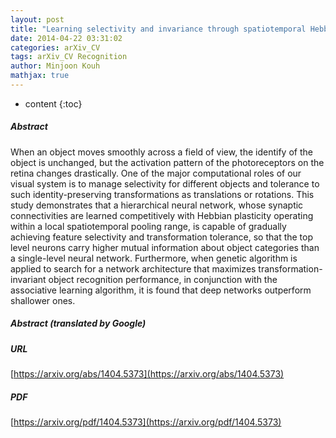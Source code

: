 ```yaml
---
layout: post
title: "Learning selectivity and invariance through spatiotemporal Hebbian plasticity in a hierarchical neural network"
date: 2014-04-22 03:31:02
categories: arXiv_CV
tags: arXiv_CV Recognition
author: Minjoon Kouh
mathjax: true
---
```


* content
{:toc}

##### Abstract
When an object moves smoothly across a field of view, the identify of the object is unchanged, but the activation pattern of the photoreceptors on the retina changes drastically. One of the major computational roles of our visual system is to manage selectivity for different objects and tolerance to such identity-preserving transformations as translations or rotations. This study demonstrates that a hierarchical neural network, whose synaptic connectivities are learned competitively with Hebbian plasticity operating within a local spatiotemporal pooling range, is capable of gradually achieving feature selectivity and transformation tolerance, so that the top level neurons carry higher mutual information about object categories than a single-level neural network. Furthermore, when genetic algorithm is applied to search for a network architecture that maximizes transformation-invariant object recognition performance, in conjunction with the associative learning algorithm, it is found that deep networks outperform shallower ones.

##### Abstract (translated by Google)


##### URL
[https://arxiv.org/abs/1404.5373](https://arxiv.org/abs/1404.5373)

##### PDF
[https://arxiv.org/pdf/1404.5373](https://arxiv.org/pdf/1404.5373)

